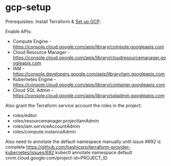 # gcp-setup
Prerequisites: Install Terraform & [Set up GCP](https://learn.hashicorp.com/tutorials/terraform/google-cloud-platform-build?in=terraform/gcp-get-started#set-up-gcp).

Enable APIs:
- Compute Engine - https://console.cloud.google.com/apis/library/compute.googleapis.com
- Cloud Resource Manager - https://console.cloud.google.com/apis/library/cloudresourcemanager.googleapis.com
- IAM - https://console.developers.google.com/apis/library/iam.googleapis.com
- Kubernetes Engine - https://console.cloud.google.com/apis/library/container.googleapis.com
- Cloud SQL Admin - https://console.cloud.google.com/apis/library/sqladmin.googleapis.com

Also grant the Terraform service account the roles in the project:
- roles/editor
- roles/resourcemanager.projectIamAdmin
- roles/iam.serviceAccountAdmin
- roles/compute.instanceAdmin

Also need to annotate the default namespace manually until issue #692 is complete
https://github.com/hashicorp/terraform-provider-kubernetes/issues/692
kubectl annotate namespace default cnrm.cloud.google.com/project-id=PROJECT_ID
